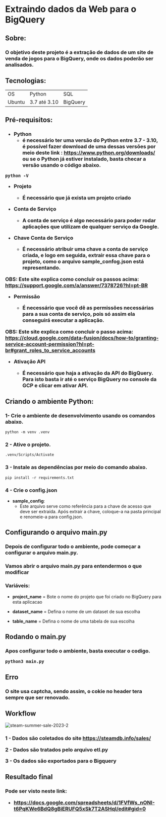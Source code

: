 <h1>Extraindo dados da Web para o BigQuery</h1>

<h2>Sobre:</h2 >

<p>
<h3>
O objetivo deste projeto é a extração de dados de um site de venda de jogos para o BigQuery, onde os dados poderão ser analisados.
</he>
</p>



<h2>Tecnologias:</h2>



  <table>
    <tr>
      <td>OS</td>
      <td>Python</td>
      <td>SQL</td>
    </tr>
      <tr>
      <td>Ubuntu </td>
      <td>3.7 até 3.10 </td>
      <td>BigQuery</td>
    </tr>
  </table>



<h2>Pré-requisitos:</h2 >



<h3>

- Python
  - é necessário ter uma versão do Python entre 3.7 - 3.10, é possível fazer download de uma dessas versões por meio deste link : https://www.python.org/downloads/ ou se o Python já estiver instalado, basta checar a versão usando o código abaixo.
<p></p>

  ```
  python -V
  ```


- Projeto

  - É necessário que já exista um projeto criado
<p></p>

- Conta de Serviço

  - A conta de serviço é algo necessário para poder rodar aplicações que utilizam de qualquer serviço da Google.
<p></p>

- Chave Conta de Serviço

  - É necessário atribuir uma chave a conta de serviço criada, e logo em seguida, extrair essa chave para o projeto, como o arquivo **sample_confog.json** está representando.

<p></p>

**OBS**: Este site explica como concluir os passos acima:
 https://support.google.com/a/answer/7378726?hl=pt-BR

<p></p>

- Permissão

  - É necessário que você dê as permissões necessárias para a sua conta de serviço, pois só assim ela conseguirá executar a aplicação.

**OBS**: Este site explica como concluir o passo acima:
https://cloud.google.com/data-fusion/docs/how-to/granting-service-account-permission?hl=pt-br#grant_roles_to_service_accounts

<p></p>

- Ativação API

  - É necessário que haja a ativação da API do BigQuery. Para isto basta ir até o serviço BigQuery no console da GCP e clicar em ativar API.

</h3>

<p></p>



<h2>Criando o ambiente Python:</h2>
<p>
<h3>1- Crie o ambiente de desenvolvimento usando os comandos abaixo.</h3>

```
python -m venv .venv
```
<h3>2 - Ative o projeto.</h3>

```
.venv/Scripts/Activate
```
<h3>3 - Instale as dependências por meio do comando abaixo.</h3>

```
pip install -r requirements.txt
```
</p>

<h3>4 - Crie o config.json</h3>

- **sample_config**:
  - Este arquivo serve como referência para a chave de acesso que deve ser extraída. Após extrair a chave, coloque-a na pasta principal e renomeie-a para config.json.



<h2>Configurando o arquivo main.py</h2 >

<p>
  <h3>
  Depois de configurar todo o ambiente, pode começar a configurar o arquivo main.py.
  </h3>
</p>

<p>
  <h3>
  Vamos abrir o arquivo main.py para entendermos o que modificar
  </h3>
</p>

<p>
  <h3>
  Variáveis:
</h3>

- **project_name** = Bote o nome do projeto que foi criado no BigQuery para esta aplicacao

- **dataset_name** = Defina o nome de um dataset de sua escolha

- **table_name** = Defina o nome de uma tabela de sua escolha



<h2>Rodando o main.py</h2 >

<p>
  <h3>
  Apos configurar todo o ambiente, basta executar o codigo.

  ```
  python3 main.py
  ```
  </h3>
</p>



<h2>Erro</h2 >

<h3>
O site usa captcha, sendo assim, o cokie no header tera sempre que ser renovado.
</h3>



<h2>Workflow</h2>

![steam-summer-sale-2023-2](https://github.com/Gui-mp8/web_to_bigquery/assets/94998733/9b4dc91c-2420-45f9-a02b-c7501df99cf8)

<h3>

1 - Dados são coletados do site https://steamdb.info/sales/

2 - Dados são tratados pelo arquivo etl.py

3 - Os dados são exportados para o Bigquery

</h3>

<h2>Resultado final</h2>
<h3>

Pode ser visto neste link:
- https://docs.google.com/spreadsheets/d/1FVfWs_nONI-t6PqKWe6BdQ8gBiERUFQ5xSk7T2ASHqI/edit#gid=0

</h3>